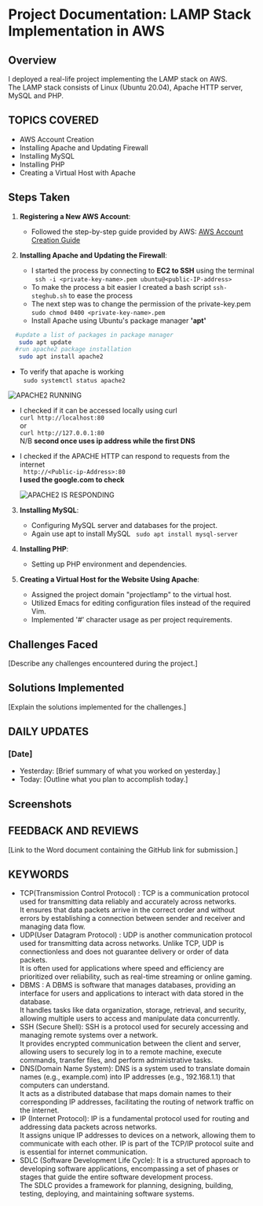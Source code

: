 # Project Documentation: LAMP Stack Implementation in AWS

## Overview
I deployed a real-life project implementing the LAMP stack on AWS.  
The LAMP stack consists of Linux (Ubuntu 20.04), Apache HTTP server, MySQL and PHP.

## TOPICS COVERED 
- AWS Account Creation
- Installing Apache and Updating Firewall
- Installing MySQL
- Installing PHP
- Creating a Virtual Host with Apache

## Steps Taken
1. **Registering a New AWS Account**:
   - Followed the step-by-step guide provided by AWS: [AWS Account Creation Guide](https://repost.aws/knowledge-center/create-and-activate-aws-account)

2. **Installing Apache and Updating the Firewall**:
   - I started the process by connecting to  __EC2 to SSH__ using the terminal  
   ``` ssh -i <private-key-name>.pem ubuntu@<public-IP-address>```
   - To make the process a bit easier I created a bash script ```ssh-steghub.sh``` to ease the process
   - The next step was to change the permission of the private-key.pem  
   ```sudo chmod 0400 <private-key-name>.pem```
   - Install Apache using Ubuntu's package manager __'apt'__
``` bash
  #update a list of packages in package manager  
   sudo apt update  
  #run apache2 package installation  
   sudo apt install apache2
```
 - To verify that apache is working  
 ``` sudo systemctl status apache2```  

 ![APACHE2 RUNNING](apacheWorking.jpeg)  
 - I checked if it can be accessed locally using curl  
 ```curl http://localhost:80```  
 or  
 ```curl http://127.0.0.1:80```  
 N/B __second once uses ip address while the first DNS__

 - I checked if the APACHE HTTP can respond to requests from the internet        
 ``` http://<Public-ip-Address>:80```  
  __I used the google.com to check__  

   ![APACHE2 IS RESPONDING](google.com.png)  

3. **Installing MySQL**:
   - Configuring MySQL server and databases for the project.
   - Again use apt to install MySQL
   ``` sudo apt install mysql-server```
   
4. **Installing PHP**:
   - Setting up PHP environment and dependencies.

5. **Creating a Virtual Host for the Website Using Apache**:
   - Assigned the project domain "projectlamp" to the virtual host.
   - Utilized Emacs for editing configuration files instead of the required Vim.
   - Implemented '#' character usage as per project requirements.

## Challenges Faced
[Describe any challenges encountered during the project.]

## Solutions Implemented
[Explain the solutions implemented for the challenges.]


## DAILY UPDATES
### [Date]
- Yesterday: [Brief summary of what you worked on yesterday.]
- Today: [Outline what you plan to accomplish today.]

## Screenshots
<picture>
  <!-- Include relevant screenshots here -->
</picture>

## FEEDBACK AND REVIEWS
[Link to the Word document containing the GitHub link for submission.]

## KEYWORDS
- TCP(Transmission Control Protocol) : TCP is a communication protocol used for transmitting data reliably and accurately across networks.  
It ensures that data packets arrive in the correct order and without errors by establishing a connection between sender and receiver and managing data flow.
- UDP(User Datagram Protocol) : UDP is another communication protocol used for transmitting data across networks. Unlike TCP, UDP is connectionless and does not guarantee delivery or order of data packets.  
It is often used for applications where speed and efficiency are prioritized over reliability, such as real-time streaming or online gaming.
- DBMS : A DBMS is software that manages databases, providing an interface for users and applications to interact with data stored in the database.  
It handles tasks like data organization, storage, retrieval, and security, allowing multiple users to access and manipulate data concurrently.
- SSH  (Secure Shell): SSH is a protocol used for securely accessing and managing remote systems over a network.  
 It provides encrypted communication between the client and server, allowing users to securely log in to a remote machine, execute commands, transfer files, and perform administrative tasks.
- DNS(Domain Name System): DNS is a system used to translate domain names (e.g., example.com) into IP addresses (e.g., 192.168.1.1) that computers can understand.   
It acts as a distributed database that maps domain names to their corresponding IP addresses, facilitating the routing of network traffic on the internet.
- IP (Internet Protocol): IP is a fundamental protocol used for routing and addressing data packets across networks.  
 It assigns unique IP addresses to devices on a network, allowing them to communicate with each other. IP is part of the TCP/IP protocol suite and is essential for internet communication.
- SDLC (Software Development Life Cycle): It is a structured approach to developing software applications, encompassing a set of phases or stages that guide the entire software development process.  
The SDLC provides a framework for planning, designing, building, testing, deploying, and maintaining software systems.